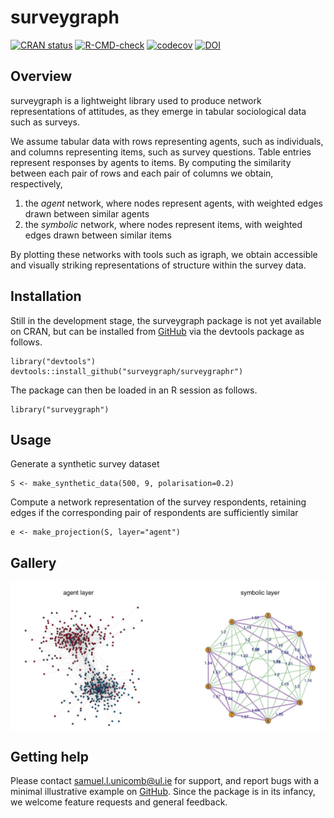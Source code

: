 # surveygraph

<!-- badges: start -->
[![CRAN status](https://www.r-pkg.org/badges/version/surveygraph)](https://cran.r-project.org/package=surveygraph)
[![R-CMD-check](https://github.com/surveygraph/surveygraphr/actions/workflows/check-standard.yaml/badge.svg)](https://github.com/surveygraph/surveygraphr/actions/workflows/check-standard.yaml)
[![codecov](https://codecov.io/gh/surveygraph/surveygraphr/graph/badge.svg?token=SHFUE2Z36X)](https://app.codecov.io/gh/surveygraph/surveygraphr)
[![DOI](https://zenodo.org/badge/520518516.svg)](https://zenodo.org/doi/10.5281/zenodo.10887909)
<!-- badges: end -->

## Overview

surveygraph is a lightweight library used to produce network representations of attitudes, as they emerge in tabular sociological data such as surveys.

We assume tabular data with rows representing agents, such as individuals, and columns representing items, such as survey questions. Table entries represent responses by agents to items. By computing the similarity between each pair of rows and each pair of columns we obtain, respectively,

1. the *agent* network, where nodes represent agents, with weighted edges drawn between similar agents
2. the *symbolic* network, where nodes represent items, with weighted edges drawn between similar items

By plotting these networks with tools such as igraph, we obtain accessible and visually striking representations of structure within the survey data.

## Installation

Still in the development stage, the surveygraph package  is not yet available on CRAN, but can be installed from [GitHub](https://github.com/surveygraph/surveygraphr/) via the devtools package as follows.

```
library("devtools")
devtools::install_github("surveygraph/surveygraphr")
```

The package can then be loaded in an R session as follows.

```
library("surveygraph")
```

## Usage

Generate a synthetic survey dataset

```
S <- make_synthetic_data(500, 9, polarisation=0.2)
```

Compute a network representation of the survey respondents, retaining edges if the corresponding pair of respondents are sufficiently similar

```
e <- make_projection(S, layer="agent")

```

## Gallery

<a><img src="man/figures/eg1.jpg" align="center" height="238" /></a>

## Getting help

Please contact samuel.l.unicomb@ul.ie for support, and report bugs with a minimal illustrative example on [GitHub](https://github.com/surveygraph/surveygraphr/issues/). Since the package is in its infancy, we welcome feature requests and general feedback.
